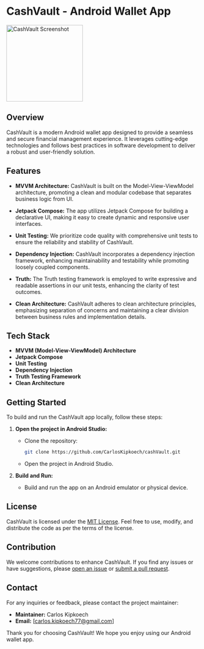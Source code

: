 # CashVault - Android Wallet App

<img src="https://github.com/CarlosKipkoech/cashVault/assets/87478982/f70be7a7-fb48-42e9-8dba-c8dd7a9ad057" alt="CashVault Screenshot" width="200">


## Overview

CashVault is a modern Android wallet app designed to provide a seamless and secure financial management experience. It leverages cutting-edge technologies and follows best practices in software development to deliver a robust and user-friendly solution.

## Features

- **MVVM Architecture:** CashVault is built on the Model-View-ViewModel architecture, promoting a clean and modular codebase that separates business logic from UI.

- **Jetpack Compose:** The app utilizes Jetpack Compose for building a declarative UI, making it easy to create dynamic and responsive user interfaces.

- **Unit Testing:** We prioritize code quality with comprehensive unit tests to ensure the reliability and stability of CashVault.

- **Dependency Injection:** CashVault incorporates a dependency injection framework, enhancing maintainability and testability while promoting loosely coupled components.

- **Truth:** The Truth testing framework is employed to write expressive and readable assertions in our unit tests, enhancing the clarity of test outcomes.

- **Clean Architecture:** CashVault adheres to clean architecture principles, emphasizing separation of concerns and maintaining a clear division between business rules and implementation details.

## Tech Stack

- **MVVM (Model-View-ViewModel) Architecture**
- **Jetpack Compose**
- **Unit Testing**
- **Dependency Injection**
- **Truth Testing Framework**
- **Clean Architecture**

## Getting Started

To build and run the CashVault app locally, follow these steps:


1. **Open the project in Android Studio:**
   - Clone the repository:
     ```bash
     git clone https://github.com/CarlosKipkoech/cashVault.git
     ```
   - Open the project in Android Studio.

2. **Build and Run:**
   - Build and run the app on an Android emulator or physical device.

## License

CashVault is licensed under the [MIT License](LICENSE). Feel free to use, modify, and distribute the code as per the terms of the license.

## Contribution

We welcome contributions to enhance CashVault. If you find any issues or have suggestions, please [open an issue](https://github.com/CarlosKipkoech/cashVault/issues) or [submit a pull request](https://github.com/CarlosKipkoech/cashVault/pulls).

## Contact

For any inquiries or feedback, please contact the project maintainer:

- **Maintainer:** Carlos Kipkoech
- **Email:** [carlos.kipkoech77@gmail.com]

Thank you for choosing CashVault! We hope you enjoy using our Android wallet app.
